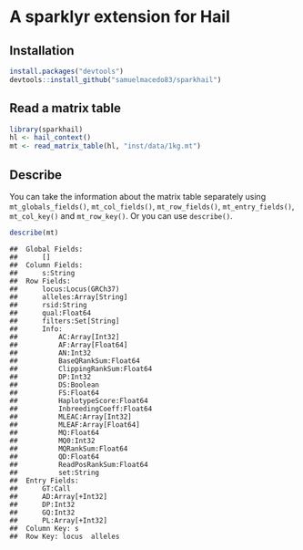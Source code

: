 A sparklyr extension for Hail
================

## Installation

``` r
install.packages("devtools")
devtools::install_github("samuelmacedo83/sparkhail")
```

## Read a matrix table

``` r
library(sparkhail)
hl <- hail_context()
mt <- read_matrix_table(hl, "inst/data/1kg.mt")
```

## Describe

You can take the information about the matrix table separately using
`mt_globals_fields()`, `mt_col_fields()`, `mt_row_fields()`,
`mt_entry_fields()`, `mt_col_key()` and `mt_row_key()`. Or you can use
`describe()`.

``` r
describe(mt)
```

    ##  Global Fields: 
    ##      []
    ##  Column Fields: 
    ##      s:String
    ##  Row Fields: 
    ##      locus:Locus(GRCh37)
    ##      alleles:Array[String]
    ##      rsid:String
    ##      qual:Float64
    ##      filters:Set[String]
    ##      Info: 
    ##          AC:Array[Int32]
    ##          AF:Array[Float64]
    ##          AN:Int32
    ##          BaseQRankSum:Float64
    ##          ClippingRankSum:Float64
    ##          DP:Int32
    ##          DS:Boolean
    ##          FS:Float64
    ##          HaplotypeScore:Float64
    ##          InbreedingCoeff:Float64
    ##          MLEAC:Array[Int32]
    ##          MLEAF:Array[Float64]
    ##          MQ:Float64
    ##          MQ0:Int32
    ##          MQRankSum:Float64
    ##          QD:Float64
    ##          ReadPosRankSum:Float64
    ##          set:String
    ##  Entry Fields: 
    ##      GT:Call
    ##      AD:Array[+Int32]
    ##      DP:Int32
    ##      GQ:Int32
    ##      PL:Array[+Int32]
    ##  Column Key: s 
    ##  Row Key: locus  alleles

